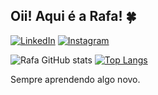 ## Oii! Aqui é a Rafa! 🍀
[![LinkedIn](https://img.shields.io/badge/LinkedIn-0077B5?style=for-the-badge&logo=linkedin&logoColor=white)](https://www.linkedin.com/in/rafaela-tamura-7b462a181/)
[![Instagram](https://img.shields.io/badge/Instagram-E4405F?style=for-the-badge&logo=instagram&logoColor=white)](https://www.instagram.com/rafaelatamura/)

![Rafa GitHub stats](https://github-readme-stats.vercel.app/api?username=RafaTamura&show_icons=true&theme=dracula&count_private=true)  [![Top Langs](https://github-readme-stats.vercel.app/api/top-langs/?username=RafaTamura&layout=compact)](https://github.com/anuraghazra/github-readme-stats)

Sempre aprendendo algo novo.
